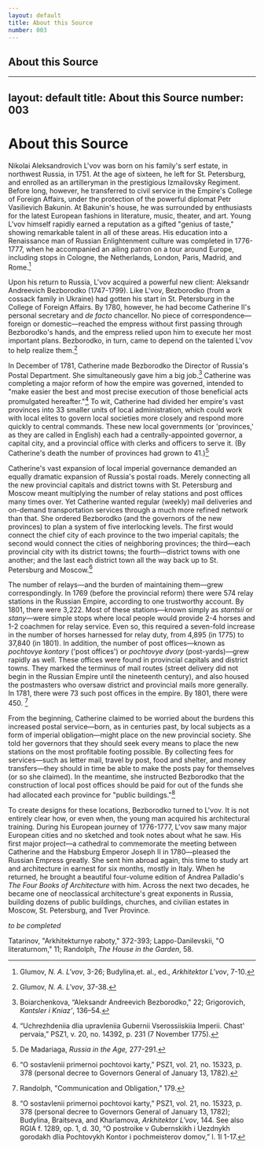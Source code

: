 ```yaml
---
layout: default
title: About this Source
number: 003
---
```


## About this Source


---
layout: default
title: About this Source
number: 003
---

# About this Source
Nikolai Aleksandrovich L'vov was born on his family's serf estate, in northwest Russia, in 1751. At the age of sixteen, he left for St. Petersburg, and enrolled as an artilleryman in the prestigious Izmailovsky Regiment.  Before long, however, he transferred to civil service in the Empire's College of Foreign Affairs, under the protection of the powerful diplomat Petr Vasilievich Bakunin.  At Bakunin's house, he was surrounded by enthusiasts for the latest European fashions in literature, music, theater, and art.  Young L'vov himself rapidly earned a reputation as a gifted "genius of taste," showing remarkable talent in all of these areas.  His education into a Renaissance man of Russian Enlightenment culture was completed in 1776-1777, when he accompanied an ailing patron on a tour around Europe, including stops in Cologne, the Netherlands, London, Paris, Madrid, and Rome.[^1]

Upon his return to Russia, L'vov acquired a powerful new client: Aleksandr Andreevich Bezborodko (1747-1799).  Like L'vov, Bezborodko (from a cossack family in Ukraine) had gotten his start in St. Petersburg in the College of Foreign Affairs.  By 1780, however, he had become Catherine II's personal secretary and *de facto* chancellor.  No piece of correspondence—foreign or domestic—reached the empress without first passing through Bezborodko's hands, and the empress relied upon him to execute her most important plans.  Bezborodko, in turn, came to depend on the talented L'vov to help realize them.[^2]

In December of 1781, Catherine made Bezborodko the Director of Russia's Postal Department.  She simultaneously gave him a big job.[^3]  Catherine was completing a major reform of how the empire was governed, intended to "make easier the best and most precise execution of those beneficial acts promulgated hereafter."[^4] To wit, Catherine had divided her empire's vast provinces into 33 smaller units of local administration, which could work with local elites to govern local societies more closely and respond more quickly to central commands.  These new local governments (or 'provinces,' as they are called in English) each had a centrally-appointed governor, a capital city, and a provincial office with clerks and officers to serve it. (By Catherine's death the number of provinces had grown to 41.)[^5]

Catherine's vast expansion of local imperial governance demanded an equally dramatic expansion of Russia's postal roads.  Merely connecting all the new provincial capitals and district towns with St. Petersburg and Moscow meant multiplying the number of relay stations and post offices many times over.  Yet Catherine wanted regular (weekly) mail deliveries and on-demand transportation services through a much more refined network than that.  She ordered Bezborodko (and the governors of the new provinces) to plan a system of five interlocking levels. The first would connect the chief city of each province to the two imperial capitals; the second would connect the cities of neighboring provinces; the third—each provincial city with its district towns; the fourth—district towns with one another; and the last each district town all the way back up to St. Petersburg and Moscow.[^6]

The number of relays—and the burden of maintaining them—grew correspondingly.  In 1769 (before the provincial reform) there were 574 relay stations in the Russian Empire, according to one trustworthy account.  By 1801, there were 3,222.  Most of these stations—known simply as *stantsii* or *stany*—were simple stops where local people would provide 2-4 horses and 1-2 coachmen for relay service.  Even so, this required a seven-fold increase in the number of horses harnessed for relay duty, from 4,895 (in 1775) to 37,840 (in 1801).  In addition, the number of post offices—known as *pochtovye kontory* ('post offices') or *pochtovye dvory* (post-yards)—grew rapidly as well.  These offices were found in provincial capitals and district towns.  They marked the terminus of mail routes (street delivery did not begin in the Russian Empire until the nineteenth century), and also housed the postmasters who oversaw district and provincial mails more generally.  In 1781, there were 73 such post offices in the empire. By 1801, there were 450. [^7]

From the beginning, Catherine claimed to be worried about the burdens this increased postal service—born, as in centuries past, by local subjects as a form of imperial obligation—might place on the new provincial society.  She told her governors that they should seek every means to place the new stations on the most profitable footing possible.  By collecting fees for services—such as letter mail, travel by post, food and shelter, and money transfers—they should in time be able to make the posts pay for themselves (or so she claimed).  In the meantime, she instructed Bezborodko that the construction of local post offices should be paid for out of the funds she had allocated each province for "public buildings."[^8]

To create designs for these locations, Bezborodko turned to L'vov.  It is not entirely clear how, or even when, the young man acquired his architectural training.  During his European journey of 1776-1777, L'vov saw many major European cities and no sketched and took notes about what he saw.  His first major project—a cathedral to commemorate the meeting between Catherine and the Habsburg Emperor Joseph II in 1780—pleased the Russian Empress greatly.  She sent him abroad again, this time to study art and architecture in earnest for six months, mostly in Italy.  When he returned, he brought a beautiful four-volume edition of Andrea Palladio's _The Four Books of Architecture_ with him.  Across the next two decades, he became one of neoclassical architecture's great exponents in Russia, building dozens of public buildings, churches, and civilian estates in Moscow, St. Petersburg, and Tver Province.

*to be completed*

[^1]: Glumov, *N. A. L'vov*, 3-26; Budylina,et. al., ed., *Arkhitektor L'vov*, 7-10. 
[^2]: Glumov, *N. A. L'vov*, 37-38.
[^3]: Boiarchenkova, “Aleksandr Andreevich Bezborodko," 22; Grigorovich, *Kantsler i Kniaz’*, 136–54.
[^4]: “Uchrezhdeniia dlia upravleniia Gubernii Vserossiiskiia Imperii. Chast' pervaia,” PSZ1, v. 20, no. 14392, p. 231 (7 November 1775).
[^5]: De Madariaga, *Russia in the Age,* 277-291.
[^6]: “O sostavlenii primernoi pochtovoi karty,” PSZ1, vol. 21, no. 15323, p. 378 (personal decree to Governors General of January 13, 1782).
[^7]: Randolph, "Communication and Obligation," 179.
[^8]: “O sostavlenii primernoi pochtovoi karty,” PSZ1, vol. 21, no. 15323, p. 378 (personal decree to Governors General of January 13, 1782); Budylina, Braitseva, and Kharlamova, *Arkhitektor L'vov*, 144.  See also RGIA f. 1289, op. 1, d. 30, “O postroike v Gubernskikh i Uezdnykh gorodakh dlia Pochtovykh Kontor i pochmeisterov domov,” l. 1l 1-17.







Tatarinov, "Arkhitekturnye raboty," 372-393; Lappo-Danilevskii, "O literaturnom," 11; Randolph, *The House in the Garden*, 58.


